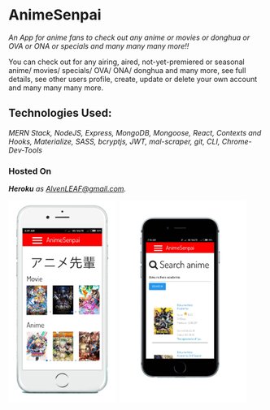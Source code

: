 # AnimeSenpai
*An App for anime fans to check out any anime or movies or donghua or OVA or ONA or specials and many many many more!!* 

You can check out for any airing, aired, not-yet-premiered or seasonal anime/ movies/ specials/ OVA/ ONA/ donghua and many more, see full details, see other users profile, create, update or delete your own account and many many many more.

## **Technologies Used:**
*MERN Stack, NodeJS, Express, MongoDB, Mongoose, React, Contexts and Hooks, Materialize, SASS, bcryptjs, JWT, mal-scraper, git, CLI, Chrome-Dev-Tools*    


### **Hosted On**
***Heroku*** *as AlvenLEAF@gmail.com.*  



<img src="/AnimeSenpai Home.png" style="height: 400px" />
<img src="/AnimeSenpai Search.png" style="height: 400px" />
